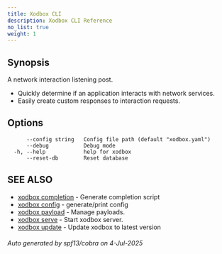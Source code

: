 ```yaml
---
title: Xodbox CLI
description: Xodbox CLI Reference
no_list: true
weight: 1
---
```

## Synopsis

A network interaction listening post.

- Quickly determine if an application interacts with network services.
- Easily create custom responses to interaction requests.


## Options

```
      --config string   Config file path (default "xodbox.yaml")
      --debug           Debug mode
  -h, --help            help for xodbox
      --reset-db        Reset database
```

## SEE ALSO

* [xodbox completion](xodbox_completion.md)	 - Generate completion script
* [xodbox config](xodbox_config.md)	 - generate/print config
* [xodbox payload](xodbox_payload.md)	 - Manage payloads.
* [xodbox serve](xodbox_serve.md)	 - Start xodbox server.
* [xodbox update](xodbox_update.md)	 - Update xodbox to latest version

###### Auto generated by spf13/cobra on 4-Jul-2025
